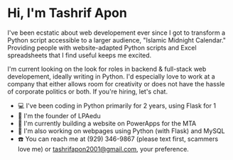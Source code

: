 # Hi, I'm Tashrif Apon
<p> I've been ecstatic about web developement ever since I got to transform a Python script accessible to a larger audience, "Islamic Midnight Calendar." Providing people with website-adapted Python scripts and Excel spreadsheets that I find useful keeps me excited. </p>
<p> I'm current looking on the look for roles in backend & full-stack web developement, ideally writing in Python. I'd especially love to work at a company that either allows room for creativity or does not have the hassle of corporate politics or both. If you're hiring, let's chat. </p>

* 💻 I've been coding in Python primarily for 2 years, using Flask for 1
* 🔨 I'm the founder of LPAedu
* 🚧 I'm currently building a website on PowerApps for the MTA
* 🚧 I'm also working on webpages using Python (with Flask) and MySQL
* ☎️ You can reach me at (929) 346-9867 (please text first, scammers love me) or tashrifapon2001@gmail.com, your preference.
